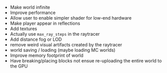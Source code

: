 - Make world infinite
- Improve performance
- Allow user to enable simpler shader for low-end hardware
- Make player appear in reflections
- Add textures
- Actually use `max_ray_steps` in the raytracer
- Add distance fog or LOD
- remove weird visual artifacts created by the raytracer
- world saving / loading (maybe loading MC worlds)
- Improve memory footprint of world
- Have breaking/placing blocks not ensue re-uploading the entire world to the GPU
